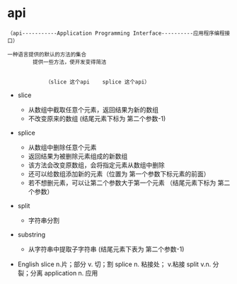 # api        
    （api-----------Application Programming Interface----------应用程序编程接口）

    一种语言提供的默认的方法的集合
            提供一些方法，使开发变得简洁 


                （slice 这个api    splice 这个api）


- slice             
    - 从数组中截取任意个元素，返回结果为新的数组
    - 不改变原来的数组
                                                                 (结尾元素下标为 第二个参数-1)

- splice
    - 从数组中删除任意个元素
    - 返回结果为被删除元素组成的新数组
    - 该方法会改变原数组，会将指定元素从数组中删除
    - 还可以给数组添加新的元素（位置为 第一个参数下标元素的前面）
    - 若不想删元素，可以让第二个参数大于第一个元素
                                                                （结尾元素下标为   第二个参数）


- split
    - 字符串分割


- substring
    - 从字符串中提取子字符串
                                                                 (结尾元素下表为    第二个参数-1)






- English
    slice    n.片；部分  v. 切；割
    splice   n. 粘接处；   v.粘接
    split    v.n.  分裂；分离
    application    n. 应用